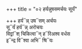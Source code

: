 +++
title = "०२ हर्यन्नुषसमर्चयः सूर्यं"

+++
हर्य᳓न्न् उष᳓सम् अर्चयः  
सू᳓र्यं हर्य᳓न्न् अरोचयः  
विद्वां᳓श् चिकित्वा᳓न् ह᳓रिअश्व वर्धस  
इ᳓न्द्र वि᳓श्वा अभि᳓ श्रि᳓यः